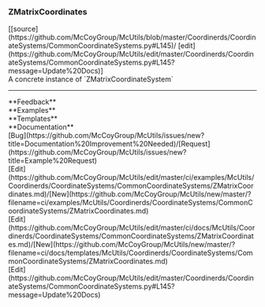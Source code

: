 ### <a id="McUtils.Coordinerds.CoordinateSystems.CommonCoordinateSystems.ZMatrixCoordinates">ZMatrixCoordinates</a> 
<div class="docs-source-link" markdown="1">
[[source](https://github.com/McCoyGroup/McUtils/blob/master/Coordinerds/CoordinateSystems/CommonCoordinateSystems.py#L145)/
[edit](https://github.com/McCoyGroup/McUtils/edit/master/Coordinerds/CoordinateSystems/CommonCoordinateSystems.py#L145?message=Update%20Docs)]
</div>
A concrete instance of `ZMatrixCoordinateSystem`











---


<div markdown="1" class="text-secondary">
<div class="container">
  <div class="row">
   <div class="col" markdown="1">
**Feedback**   
</div>
   <div class="col" markdown="1">
**Examples**   
</div>
   <div class="col" markdown="1">
**Templates**   
</div>
   <div class="col" markdown="1">
**Documentation**   
</div>
   <div class="col" markdown="1">
   
</div>
   <div class="col" markdown="1">
   
</div>
   <div class="col" markdown="1">
   
</div>
</div>
  <div class="row">
   <div class="col" markdown="1">
[Bug](https://github.com/McCoyGroup/McUtils/issues/new?title=Documentation%20Improvement%20Needed)/[Request](https://github.com/McCoyGroup/McUtils/issues/new?title=Example%20Request)   
</div>
   <div class="col" markdown="1">
[Edit](https://github.com/McCoyGroup/McUtils/edit/master/ci/examples/McUtils/Coordinerds/CoordinateSystems/CommonCoordinateSystems/ZMatrixCoordinates.md)/[New](https://github.com/McCoyGroup/McUtils/new/master/?filename=ci/examples/McUtils/Coordinerds/CoordinateSystems/CommonCoordinateSystems/ZMatrixCoordinates.md)   
</div>
   <div class="col" markdown="1">
[Edit](https://github.com/McCoyGroup/McUtils/edit/master/ci/docs/McUtils/Coordinerds/CoordinateSystems/CommonCoordinateSystems/ZMatrixCoordinates.md)/[New](https://github.com/McCoyGroup/McUtils/new/master/?filename=ci/docs/templates/McUtils/Coordinerds/CoordinateSystems/CommonCoordinateSystems/ZMatrixCoordinates.md)   
</div>
   <div class="col" markdown="1">
[Edit](https://github.com/McCoyGroup/McUtils/edit/master/Coordinerds/CoordinateSystems/CommonCoordinateSystems.py#L145?message=Update%20Docs)   
</div>
   <div class="col" markdown="1">
   
</div>
   <div class="col" markdown="1">
   
</div>
   <div class="col" markdown="1">
   
</div>
</div>
</div>
</div>

